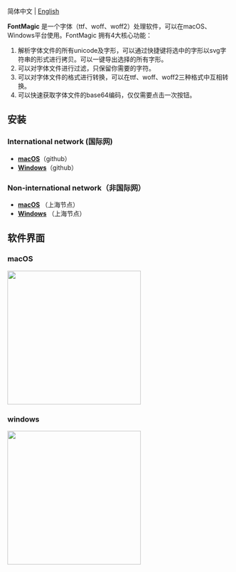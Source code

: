 简体中文 | [English](./README.md)


**FontMagic** 是一个字体（ttf、woff、woff2）处理软件，可以在macOS、Windows平台使用。FontMagic 拥有4大核心功能：

1. 解析字体文件的所有unicode及字形，可以通过快捷键将选中的字形以svg字符串的形式进行拷贝。可以一键导出选择的所有字形。
2. 可以对字体文件进行过滤，只保留你需要的字符。
3. 可以对字体文件的格式进行转换，可以在ttf、woff、woff2三种格式中互相转换。
4. 可以快速获取字体文件的base64编码，仅仅需要点击一次按钮。

## 安装

### International network (国际网)

* <a href="https://github.com/leibnizli/FontMagic/releases">**macOS**</a>（github）
* <a href="https://github.com/leibnizli/FontMagic/releases">**Windows**</a>（github）


### Non-international network（非国际网）


* <a href="https://thunkli.com/download/fontmagic-macos">**macOS**</a> （上海节点）
* <a href="https://thunkli.com/download/fontmagic-windows">**Windows**</a> （上海节点）

## 软件界面

### macOS

<img src="https://github.com/leibnizli/fontmagic/assets/1193966/61587d8e-3643-475e-a96d-813ccb5a939c" width="300">

### windows

<img src="https://github.com/leibnizli/fontmagic/assets/1193966/8341cc3d-df4c-49dc-9361-9eebae2f7c45" width="300">
